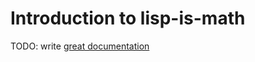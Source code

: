 # Introduction to lisp-is-math

TODO: write [great documentation](http://jacobian.org/writing/what-to-write/)
